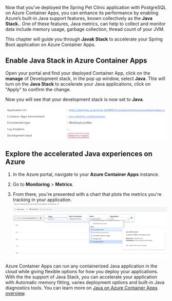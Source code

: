 Now that you’ve deployed the Spring Pet Clinic application with PostgreSQL on Azure Container Apps, you can enhance its performance by enabling Azure’s built-in Java support features, known collectively as the **Java Stack.**. One of these features, Java metrics, can help to collect and monitor data include memory usage, garbage collection, thread count of your JVM.

This chapter will guide you through **Javak Stack** to accelerate your Spring Boot application on Azure Container Apps. 

## Enable Java Stack in Azure Container Apps

Open your portal and find your deployed Container App, click on the **manage** of Development stack, in the pop up window, select **Java**. This will turn on the **Java Stack** to accelerate your Java applications, click on "Apply" to confirm the change.

Now you will see that your development stack is now set to **Java**.

![Diagram of the Java Stack.](../media/javastackinfo.png)

## Explore the accelerated Java experiences on Azure
1. In the Azure portal, navigate to your **Azure Container Apps** instance.

2. Go to **Monitoring** > **Metrics**.

3. From there, you're presented with a chart that plots the metrics you're tracking in your application.
![Diagram of the Java Metrics.](../media/javametrics.png)

Azure Container Apps can run any containerized Java application in the cloud while giving flexible options for how you deploy your applications. With the the support of Java Stack, you can accelerate your application with Automatic memory fitting, varies deployment options and built-in Java diagnostics tools. You can learn more on [Java on Azure Container Apps overview](https://learn.microsoft.com/en-us/azure/container-apps/java-overview).